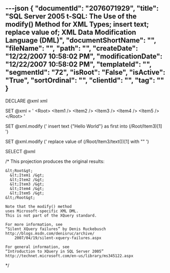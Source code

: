 ---json
{
  "documentId": "2076071929",
  "title": "SQL Server 2005 t-SQL: The Use of the modify() Method for XML Types; insert text; replace value of; XML Data Modification Language (DML)",
  "documentShortName": "",
  "fileName": "",
  "path": "",
  "createDate": "12/22/2007 10:58:02 PM",
  "modificationDate": "12/22/2007 10:58:02 PM",
  "templateId": "",
  "segmentId": "72",
  "isRoot": "False",
  "isActive": "True",
  "sortOrdinal": "",
  "clientId": "",
  "tag": ""
}
---

DECLARE @xml xml

SET @xml =
'
&lt;Root&gt;
    &lt;Item1 /&gt;
    &lt;Item2 /&gt;
    &lt;Item3 /&gt;
    &lt;Item4 /&gt;
    &lt;Item5 /&gt;
&lt;/Root&gt;
'

SET
    @xml.modify
    ('
        insert text {&quot;Hello World&quot;} as first into (/Root/Item3)[1]
    ')

SET
    @xml.modify
    ('
        replace value of (/Root/Item3/text())[1] with &quot;&quot;
    ')

SELECT @xml

/*
    This projection produces the original results:

    &lt;Root&gt;
      &lt;Item1 /&gt;
      &lt;Item2 /&gt;
      &lt;Item3 /&gt;
      &lt;Item4 /&gt;
      &lt;Item5 /&gt;
    &lt;/Root&gt;

    Note that the modify() method
    uses Microsoft-specific XML DML.
    This is not part of the XQuery standard.

    For more information, see
    “Silent XQuery failures” by Denis Ruckebusch
    http://blogs.msdn.com/denisruc/archive/
        2007/04/19/silent-xquery-failures.aspx

    For general information, see
    “Introduction to XQuery in SQL Server 2005”
    http://technet.microsoft.com/en-us/library/ms345122.aspx
*/
